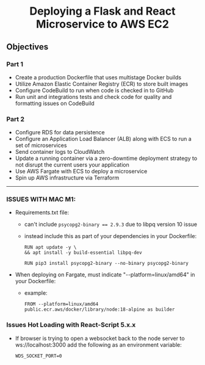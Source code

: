 

<h1 align="center" >Deploying a Flask and React Microservice to AWS EC2</h1>

<h2>Objectives</h2>

<h3>Part 1</h3>

- Create a production Dockerfile that uses multistage Docker builds
- Utilize Amazon Elastic Container Registry (ECR) to store built images
- Configure CodeBuild to run when code is checked in to GitHub
- Run unit and integrations tests and check code for quality and formatting issues on CodeBuild

<h3>Part 2</h3>

- Configure RDS for data persistence
- Configure an Application Load Balancer (ALB) along with ECS to run a set of microservices
- Send container logs to CloudWatch
- Update a running container via a zero-downtime deployment strategy to not disrupt the current users your application
- Use AWS Fargate with ECS to deploy a microservice
- Spin up AWS infrastructure via Terraform

---

<h3>ISSUES WITH MAC M1:</h3>

- Requirements.txt file:
   - can't include `psycopg2-binary == 2.9.3` due to libpq version 10 issue
   - instead include this as part of your dependencies in your Dockerfile:

      ```
      RUN apt update -y \
      && apt install -y build-essential libpq-dev

      RUN pip3 install psycopg2-binary --no-binary psycopg2-binary

- When deploying on Fargate, must indicate "--platform=linux/amd64" in your Dockerfile:
   - example:

      ```
      FROM --platform=linux/amd64 public.ecr.aws/docker/library/node:18-alpine as builder

<h3>Issues Hot Loading with React-Script 5.x.x</h3>

- If browser is trying to open a websocket back to the node server to ws://localhost:3000 add the following as an environment variable:

   `WDS_SOCKET_PORT=0`